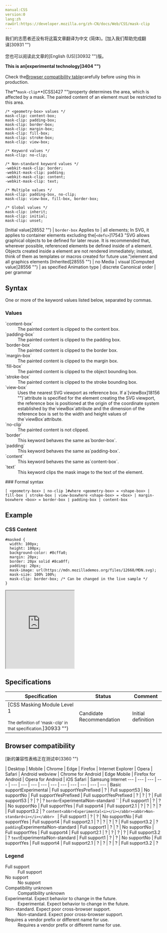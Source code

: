 ```yaml
---
manual:CSS
version:0
lang:zh
rawUrl:https://developer.mozilla.org/zh-CN/docs/Web/CSS/mask-clip
---
```




<bdi>我们的志愿者还没有将这篇文章翻译为<bdi>中文 (简体)</bdi>。[加入我们帮助完成翻译]30931 "")<br></br>您也可以阅读此文章的[English (US)]30932 "")版。</bdi>






**This is an[experimental technology]3404 "")**<br></br>Check the[Browser compatibility table](%28047#Browser_compatibility "")carefully before using this in production.





The**`mask-clip`**[CSS]427 "")property determines the area, which is affected by a mask. The painted content of an element must be restricted to this area.


```
/* <geometry-box> values */
mask-clip: content-box;
mask-clip: padding-box;
mask-clip: border-box;
mask-clip: margin-box;
mask-clip: fill-box;
mask-clip: stroke-box;
mask-clip: view-box;

/* Keyword values */
mask-clip: no-clip;

/* Non-standard keyword values */
-webkit-mask-clip: border;
-webkit-mask-clip: padding;
-webkit-mask-clip: content;
-webkit-mask-clip: text;

/* Multiple values */
mask-clip: padding-box, no-clip;
mask-clip: view-box, fill-box, border-box;

/* Global values */
mask-clip: inherit;
mask-clip: initial;
mask-clip: unset;
```

[Initial value]28552 "") | `border-box` 
Applies to | all elements; In SVG, it applies to container elements excluding the[`<defs>`]17543 "SVG allows graphical objects to be defined for later reuse. It is recommended that, wherever possible, referenced elements be defined inside of a <defs> element. Objects created inside a <defs> element are not rendered immediately; instead, think of them as templates or macros created for future use.")element and all graphics elements 
[Inherited]28555 "") | no 
Media | visual 
[Computed value]28556 "") | as specified 
Animation type | discrete 
Canonical order | per grammar 


## Syntax<a name="Syntax"></a>


One or more of the keyword values listed below, separated by commas.


### Values<a name="Values"></a>
<dl><dt id=''>`content-box`</dt><dd>The painted content is clipped to the content box.</dd><dt id=''>`padding-box`</dt><dd>The painted content is clipped to the padding box.</dd><dt id=''>`border-box`</dt><dd>The painted content is clipped to the border box.</dd><dt id=''>`margin-box`</dt><dd>The painted content is clipped to the margin box.</dd><dt id=''>`fill-box`</dt><dd>The painted content is clipped to the object bounding box.</dd><dt id=''>`stroke-box`</dt><dd>The painted content is clipped to the stroke bounding box.</dd><dt id=''>`view-box`</dt><dd>Uses the nearest SVG viewport as reference box. If a`[viewBox]18156 "")`attribute is specified for the element creating the SVG viewport, the reference box is positioned at the origin of the coordinate system established by the`viewBox`attribute and the dimension of the reference box is set to the width and height values of the`viewBox`attribute.</dd><dt id=''>`no-clip`</dt><dd>The painted content is not clipped.</dd><dt id=''>`border`<i></i></dt><dd>This keyword behaves the same as`border-box`.</dd><dt id=''>`padding`<i></i></dt><dd>This keyword behaves the same as`padding-box`.</dd><dt id=''>`content`<i></i></dt><dd>This keyword behaves the same as`content-box`.</dd><dt id=''>`text`<i></i></dt><dd>This keyword clips the mask image to the text of the element.</dd></dl>
### Formal syntax<a name="Formal_syntax"></a>

```
[ <geometry-box> | no-clip ]#where <geometry-box> = <shape-box> | fill-box | stroke-box | view-boxwhere <shape-box> = <box> | margin-boxwhere <box> = border-box | padding-box | content-box
```

## Example<a name="Example"></a>

### CSS Content<a name="CSS_Content"></a>

```
#masked {
  width: 100px;
  height: 100px;
  background-color: #8cffa0;
  margin: 20px;
  border: 20px solid #8ca0ff;
  padding: 20px;
  mask-image: url(https://mdn.mozillademos.org/files/12668/MDN.svg);
  mask-size: 100% 100%;
  mask-clip: border-box; /* Can be changed in the live sample */
} 

```


<iframe src='https://mdn.mozillademos.org/en-US/docs/Web/CSS/mask-clip$samples/Example?revision=1331124' width='220px' height='250px'></iframe>



## Specifications<a name="Specifications"></a>

Specification | Status | Comment 
 ---  |  ---  |  ---  | 
[CSS Masking Module Level 1<br></br><small>The definition of &#39;mask-clip&#39; in that specification.</small>]30933 "") | Candidate Recommendation | Initial definition 


## Browser compatibility<a name="Browser_compatibility"></a>




[新的兼容性表格正在测试中<i></i>]3360 "")

 | <abbr>Desktop<i></i></abbr> | <abbr>Mobile<i></i></abbr> 
 | <abbr>Chrome<i></i></abbr> | <abbr>Edge<i></i></abbr> | <abbr>Firefox<i></i></abbr> | <abbr>Internet Explorer<i></i></abbr> | <abbr>Opera<i></i></abbr> | <abbr>Safari<i></i></abbr> | <abbr>Android webview<i></i></abbr> | <abbr>Chrome for Android<i></i></abbr> | <abbr>Edge Mobile<i></i></abbr> | <abbr>Firefox for Android<i></i></abbr> | <abbr>Opera for Android<i></i></abbr> | <abbr>iOS Safari<i></i></abbr> | <abbr>Samsung Internet<i></i></abbr> 
 ---  |  ---  |  ---  |  ---  |  ---  |  ---  |  ---  |  ---  |  ---  |  ---  |  ---  |  ---  |  ---  |  ---  | 
Basic support<abbr>Experimental<i></i></abbr> | <abbr>Full support</abbr>Yes<abbr>Prefixed<i></i></abbr> | <abbr>?</abbr> | <abbr>Full support</abbr>53 | <abbr>No support</abbr>No | <abbr>Full support</abbr>Yes<abbr>Prefixed<i></i></abbr> | <abbr>Full support</abbr>Yes<abbr>Prefixed<i></i></abbr> | <abbr>?</abbr> | <abbr>?</abbr> | <abbr>?</abbr> | <abbr>Full support</abbr>53 | <abbr>?</abbr> | <abbr>?</abbr> | <abbr>?</abbr> 
`border`<abbr>Experimental<i></i></abbr><abbr>Non-standard<i></i></abbr>
`` | <abbr>Full support</abbr>1 | <abbr>?</abbr> | <abbr>?</abbr> | <abbr>No support</abbr>No | <abbr>Full support</abbr>Yes | <abbr>Full support</abbr>4 | <abbr>Full support</abbr>2.1 | <abbr>?</abbr> | <abbr>?</abbr> | <abbr>?</abbr> | <abbr>?</abbr> | <abbr>Full support</abbr>3.2 | <abbr>?</abbr> 
`content<abbr>Experimental<i></i></abbr><abbr>Non-standard<i></i></abbr>
` | <abbr>Full support</abbr>1 | <abbr>?</abbr> | <abbr>?</abbr> | <abbr>No support</abbr>No | <abbr>Full support</abbr>Yes | <abbr>Full support</abbr>4 | <abbr>Full support</abbr>2.1 | <abbr>?</abbr> | <abbr>?</abbr> | <abbr>?</abbr> | <abbr>?</abbr> | <abbr>Full support</abbr>3.2 | <abbr>?</abbr> 
`padding`<abbr>Experimental<i></i></abbr><abbr>Non-standard<i></i></abbr> | <abbr>Full support</abbr>1 | <abbr>?</abbr> | <abbr>?</abbr> | <abbr>No support</abbr>No | <abbr>Full support</abbr>Yes | <abbr>Full support</abbr>4 | <abbr>Full support</abbr>2.1 | <abbr>?</abbr> | <abbr>?</abbr> | <abbr>?</abbr> | <abbr>?</abbr> | <abbr>Full support</abbr>3.2 | <abbr>?</abbr> 
`text`<abbr>Experimental<i></i></abbr><abbr>Non-standard<i></i></abbr> | <abbr>Full support</abbr>1 | <abbr>?</abbr> | <abbr>?</abbr> | <abbr>No support</abbr>No | <abbr>Full support</abbr>Yes | <abbr>Full support</abbr>4 | <abbr>Full support</abbr>2.1 | <abbr>?</abbr> | <abbr>?</abbr> | <abbr>?</abbr> | <abbr>?</abbr> | <abbr>Full support</abbr>3.2 | <abbr>?</abbr> 


### Legend<a name="Legend"></a>
<dl><dt id=''><abbr>Full support</abbr></dt><dd>Full support</dd><dt id=''><abbr>No support</abbr></dt><dd>No support</dd><dt id=''><abbr>Compatibility unknown</abbr></dt><dd>Compatibility unknown</dd><dt id=''><abbr>Experimental. Expect behavior to change in the future.<i></i></abbr></dt><dd>Experimental. Expect behavior to change in the future.</dd><dt id=''><abbr>Non-standard. Expect poor cross-browser support.<i></i></abbr></dt><dd>Non-standard. Expect poor cross-browser support.</dd><dt id=''><abbr>Requires a vendor prefix or different name for use.<i></i></abbr></dt><dd>Requires a vendor prefix or different name for use.</dd></dl>







